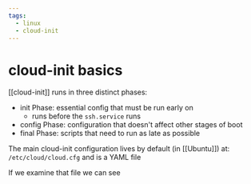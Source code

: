 ```yaml
---
tags:
  - linux
  - cloud-init
---
```

# cloud-init basics

[[cloud-init]] runs in three distinct phases:
- init Phase: essential config that must be run early on
	- runs before the `ssh.service` runs
- config Phase: configuration that doesn't affect other stages of boot
- final Phase: scripts that need to run as late as possible

The main cloud-init configuration lives by default (in [[Ubuntu]]) at:
`/etc/cloud/cloud.cfg` and is a YAML file

If we examine that file we can see
